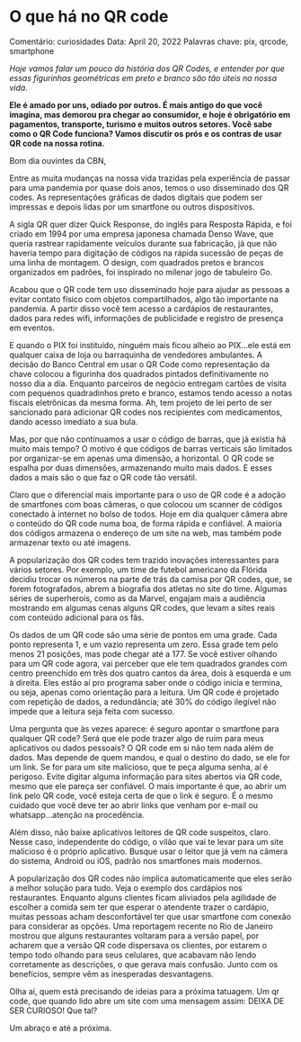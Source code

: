# O que há no QR code

Comentário: curiosidades
Data: April 20, 2022
Palavras chave: pix, qrcode, smartphone

*Hoje vamos falar um pouco da história dos QR Codes, e entender por que essas figurinhas geométricas em preto e branco são tão úteis na nossa vida.*

**Ele é amado por uns, odiado por outros. É mais antigo do que você imagina, mas demorou pra chegar ao consumidor, e hoje é obrigatório em pagamentos, transporte, turismo e muitos outros setores. Você sabe como o QR Code funciona? Vamos discutir os prós e os contras de usar QR code na nossa rotina.**

Bom dia ouvintes da CBN,

Entre as muita mudanças na nossa vida trazidas pela experiência de passar para uma pandemia por quase dois anos, temos o uso disseminado dos QR codes. As representações gráficas de dados digitais que podem ser impressas e depois lidas por um smartfone ou outros dispositivos. 

A sigla QR quer dizer Quick Response, do inglês para Resposta Rápida, e foi criado em 1994 por uma empresa japonesa chamada Denso Wave, que queria rastrear rapidamente veículos durante sua fabricação, já que não haveria tempo para digitação de códigos na rápida sucessão de peças de uma linha de montagem. O design, com quadrados pretos e brancos organizados em padrões, foi inspirado no milenar jogo de tabuleiro Go.

Acabou que o QR code tem uso disseminado hoje para ajudar as pessoas a evitar contato físico com objetos compartilhados, algo tão importante na pandemia. A partir disso você tem acesso a cardápios de restaurantes, dados para redes wifi, informações de publicidade e registro de presença em eventos.

E quando o PIX foi instituído, ninguém mais ficou alheio ao PIX...ele está em qualquer caixa de loja ou barraquinha de vendedores ambulantes. A decisão do Banco Central em usar o QR Code como representação da chave colocou a figurinha dos quadrados pintados definitivamente no nosso dia a dia. Enquanto parceiros de negócio entregam cartões de visita com pequenos quadradinhos preto e branco, estamos tendo acesso a notas fiscais eletrônicas da mesma forma. Ah, tem projeto de lei perto de ser sancionado para adicionar QR codes nos recipientes com medicamentos, dando acesso imediato a sua bula.

Mas, por que não continuamos a usar o código de barras, que já existia há muito mais tempo? O motivo é que códigos de barras verticais são limitados por organizar-se em apenas uma dimensão, a horizontal. O QR code se espalha por duas dimensões, armazenando muito mais dados. E esses dados a mais são o que faz o QR code tão versátil. 

Claro que o diferencial mais importante para o uso de QR code é a adoção de smartfones com boas câmeras, o que colocou um scanner de códigos conectado à internet no bolso de todos. Hoje em dia qualquer câmera abre o conteúdo do QR code numa boa, de forma rápida e confiável. A maioria dos códigos armazena o endereço de um site na web, mas também pode armazenar texto ou até imagens.

A popularização dos QR codes tem trazido inovações interessantes para vários setores. Por exemplo, um time de futebol americano da Flórida decidiu trocar os números na parte de trás da camisa por QR codes, que, se forem fotografados, abrem a biografia dos atletas no site do time. Algumas séries de superherois, como as da Marvel, engajam mais a audiência mostrando em algumas cenas alguns QR codes, que levam a sites reais com conteúdo adicional para os fãs. 

Os dados de um QR code são uma série de pontos em uma grade. Cada ponto representa 1, e um vazio representa um zero. Essa grade tem pelo menos 21 posições, mas pode chegar até a 177. Se você estiver olhando para um QR code agora, vai perceber que ele tem quadrados grandes com centro preenchido em três dos quatro cantos da área, dois à esquerda e um à direita. Eles estão aí pro programa saber onde o código inicia e termina, ou seja, apenas como orientação para a leitura. Um QR code é projetado com repetição de dados, a redundância; até 30% do código ilegível não impede que a leitura seja feita com sucesso. 

Uma pergunta que às vezes aparece: é seguro apontar o smartfone para qualquer QR code? Será que ele pode trazer algo de ruim para meus aplicativos ou dados pessoais? O QR code em si não tem nada além de dados. Mas depende de quem mandou, e qual o destino do dado, se ele for um link. Se for para um site malicioso, que te peça alguma senha, aí é perigoso. Evite digitar alguma informação para sites abertos via QR code, mesmo que ele pareça ser confiável. O mais importante é que, ao abrir um link pelo QR code, você esteja certa de que o link é seguro. É o mesmo cuidado que você deve ter ao abrir links que venham por e-mail ou whatsapp...atenção na procedência. 

Além disso, não baixe aplicativos leitores de QR code suspeitos, claro. Nesse caso, independente do código, o vilão que vai te levar para um site malicioso é o próprio aplicativo. Busque usar o leitor que já vem na câmera do sistema, Android ou iOS, padrão nos smartfones mais modernos.

A popularização dos QR codes não implica automaticamente que eles serão a melhor solução para tudo. Veja o exemplo dos cardápios nos restaurantes. Enquanto alguns clientes ficam aliviados pela agilidade de escolher a comida sem ter que esperar o atendente trazer o cardápio, muitas pessoas acham desconfortável ter que usar smartfone com conexão para considerar as opções. Uma reportagem recente no Rio de Janeiro mostrou que alguns restaurantes voltaram para a versão papel, por acharem que a versão QR code dispersava os clientes, por estarem o tempo todo olhando para seus celulares, que acabavam não lendo corretamente as descrições, o que gerava mais confusão. Junto com os benefícios, sempre vêm as inesperadas desvantagens. 

Olha aí, quem está precisando de ideias para a próxima tatuagem. Um qr code, que quando lido abre um site com uma mensagem assim: DEIXA DE SER CURIOSO! Que tal?

Um abraço e até a próxima.